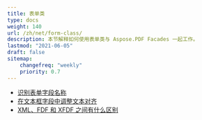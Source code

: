 ```yaml
---
title: 表单类
type: docs
weight: 140
url: /zh/net/form-class/
description: 本节解释如何使用表单类与 Aspose.PDF Facades 一起工作。
lastmod: "2021-06-05"
draft: false
sitemap:
    changefreq: "weekly"
    priority: 0.7
---
```


- [识别表单字段名称](/pdf/zh/net/identifying-form-fields-names/)
- [在文本框字段中调整文本对齐](/pdf/zh/net/justify-text-in-a-textbox-field/)
- [XML、FDF 和 XFDF 之间有什么区别](/pdf/zh/net/whats-the-difference-between-xml-fdf-and-xfdf/)